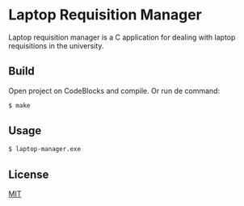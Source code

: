 # Laptop Requisition Manager

Laptop requisition manager is a C application for dealing with laptop requisitions in the university.

## Build

Open project on CodeBlocks and compile.
Or run de command:
```sh
$ make
```

## Usage

```sh
$ laptop-manager.exe
```



## License

[MIT](https://choosealicense.com/licenses/mit/)
